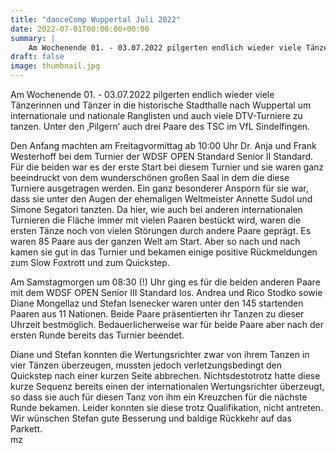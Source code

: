 ```yaml
---
title: "danceComp Wuppertal Juli 2022"
date: 2022-07-01T00:00:00+00:00
summary: |
    Am Wochenende 01. - 03.07.2022 pilgerten endlich wieder viele Tänzerinnen und Tänzer in die historische Stadthalle nach Wuppertal um internationale und nationale Ranglisten und auch viele DTV-Turniere zu tanzen. Unter den ‚Pilgern‘ auch drei Paare des TSC im VfL Sindelfingen.
draft: false
image: thumbnail.jpg
---
```


Am Wochenende 01. - 03.07.2022 pilgerten endlich wieder viele Tänzerinnen und Tänzer in die historische Stadthalle nach Wuppertal um internationale und nationale Ranglisten und auch viele DTV-Turniere zu tanzen. Unter den ‚Pilgern‘ auch drei Paare des TSC im VfL Sindelfingen. 

Den Anfang machten am Freitagvormittag ab 10:00 Uhr Dr. Anja und Frank Westerhoff bei dem Turnier der WDSF OPEN Standard Senior II Standard. Für die beiden war es der erste Start bei diesem Turnier und sie waren ganz beeindruckt von dem wunderschönen großen Saal in dem die diese Turniere ausgetragen werden. Ein ganz besonderer Ansporn für sie war, dass sie unter den Augen der ehemaligen Weltmeister Annette Sudol und Simone Segatori tanzten. Da hier, wie auch bei anderen internationalen Turnieren die Fläche immer mit vielen Paaren bestückt wird, waren die ersten Tänze noch von vielen Störungen durch andere Paare geprägt. Es waren 85 Paare aus der ganzen Welt am Start. Aber so nach und nach kamen sie gut in das Turnier und bekamen einige positive Rückmeldungen zum Slow Foxtrott und zum Quickstep.

  
Am Samstagmorgen um 08:30 (!) Uhr ging es für die beiden anderen Paare mit dem WDSF OPEN Senior III Standard los. Andrea und Rico Stodko sowie Diane Mongellaz und Stefan Isenecker waren unter den 145 startenden Paaren aus 11 Nationen. Beide Paare präsentierten ihr Tanzen zu dieser Uhrzeit bestmöglich. Bedauerlicherweise war für beide Paare aber nach der ersten Runde bereits das Turnier beendet. 

Diane und Stefan konnten die Wertungsrichter zwar von ihrem Tanzen in vier Tänzen überzeugen, mussten jedoch verletzungsbedingt den Quickstep nach einer kurzen Seite abbrechen. Nichtsdestotrotz hatte diese kurze Sequenz bereits einen der internationalen Wertungsrichter überzeugt, so dass sie auch für diesen Tanz von ihm ein Kreuzchen für die nächste Runde bekamen. Leider konnten sie diese trotz Qualifikation, nicht antreten. Wir wünschen Stefan gute Besserung und baldige Rückkehr auf das Parkett.  
mz


